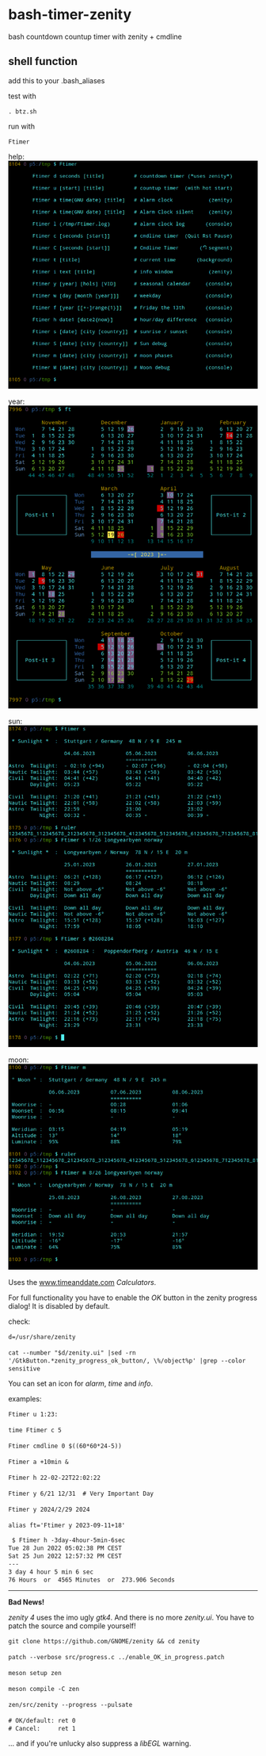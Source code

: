 # bash-timer-zenity
bash countdown countup timer with zenity + cmdline

## shell function
add this to your .bash_aliases

test with
```
. btz.sh
```

run with
```
Ftimer
```

help:\
![help](pics/help.png)

year:\
![year](pics/year.png)

sun:\
![sun](pics/sun.png)

moon:\
![moon](pics/moon.png)

Uses the www.timeanddate.com *Calculators*.

For full functionality you have to enable the _OK_ button in the zenity progress dialog! It is disabled by default.

check:
```
d=/usr/share/zenity

cat --number "$d/zenity.ui" |sed -rn '/GtkButton.*zenity_progress_ok_button/, \%/object%p' |grep --color sensitive
```

You can set an icon for *alarm*, *time* and *info*.

examples:
```
Ftimer u 1:23:

time Ftimer c 5

Ftimer cmdline 0 $((60*60*24-5))

Ftimer a +10min &

Ftimer h 22-02-22T22:02:22

Ftimer y 6/21 12/31  # Very Important Day

Ftimer y 2024/2/29 2024

alias ft='Ftimer y 2023-09-11+18'
```

```
 $ Ftimer h -3day-4hour-5min-6sec
Tue 28 Jun 2022 05:02:38 PM CEST
Sat 25 Jun 2022 12:57:32 PM CEST
---
3 day 4 hour 5 min 6 sec
76 Hours  or  4565 Minutes  or  273.906 Seconds

```

-----

**Bad News!**  

*zenity 4* uses the imo ugly *gtk4*. And there is no more *zenity.ui*. You have to patch the source and compile yourself!

```
git clone https://github.com/GNOME/zenity && cd zenity

patch --verbose src/progress.c ../enable_OK_in_progress.patch

meson setup zen

meson compile -C zen

zen/src/zenity --progress --pulsate

# OK/default: ret 0
# Cancel:     ret 1
```

... and if you're unlucky also suppress a *libEGL* warning.
